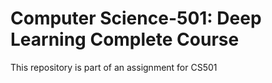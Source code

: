 # Computer Science-501: Deep Learning Complete Course
This repository is part of an assignment for CS501
